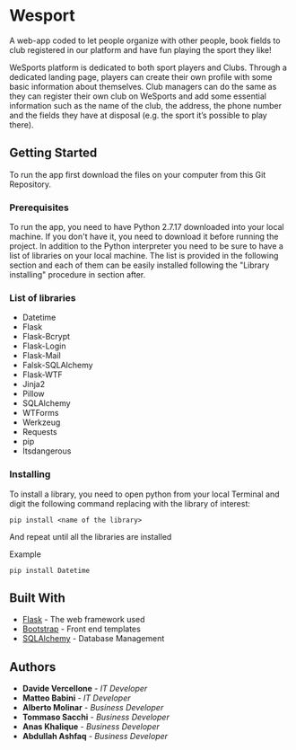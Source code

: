 # Wesport

A web-app coded to let people organize with other people, book fields to club registered in our platform and have fun playing the sport they like!

WeSports platform is dedicated to both sport players and Clubs. Through a dedicated landing page, players can create their own profile with some basic information about themselves. Club managers can do the same as they can register their own club on WeSports and add some essential information such as the name of the club, the address, the phone number and the fields they have at disposal (e.g. the sport it’s possible to play there).

## Getting Started

To run the app first download the files on your computer from this Git Repository.

### Prerequisites

To run the app, you need to have Python 2.7.17 downloaded into your local machine. If you don't have it, you need to download it before running the project. In addition to the Python interpreter you need to be sure to have a list of libraries on your local machine. The list is provided in the following section and each of them can be easily installed following the "Library installing" procedure in section after.

### List of libraries

* Datetime
* Flask
* Flask-Bcrypt
* Flask-Login
* Flask-Mail
* Falsk-SQLAlchemy
* Flask-WTF
* Jinja2
* Pillow
* SQLAlchemy
* WTForms
* Werkzeug
* Requests
* pip 
* Itsdangerous

### Installing

To install a library, you need to open python from your local Terminal and digit the following command replacing <name of the library> with the library of interest:

```
pip install <name of the library>
```

And repeat until all the libraries are installed

Example
```
pip install Datetime
```

## Built With

* [Flask](https://flask.palletsprojects.com/en/1.1.x/) - The web framework used
* [Bootstrap](https://getbootstrap.com/docs/4.1/getting-started/introduction/) - Front end templates  
* [SQLAlchemy](https://docs.sqlalchemy.org/en/13/) - Database Management


## Authors

* **Davide Vercellone** - *IT Developer* 
* **Matteo Babini** - *IT Developer* 
* **Alberto Molinar** - *Business Developer* 
* **Tommaso Sacchi** - *Business Developer* 
* **Anas Khalique** - *Business Developer* 
* **Abdullah Ashfaq** - *Business Developer*

